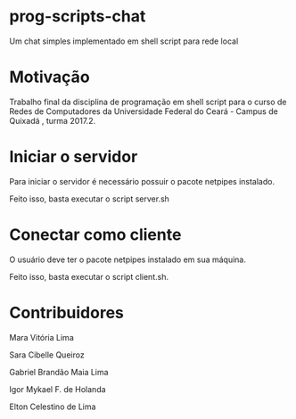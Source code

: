 # prog-scripts-chat
Um chat simples implementado em shell script para rede local

# Motivação
Trabalho final da disciplina de programação em shell script para o curso de Redes de Computadores da Universidade Federal do Ceará - Campus de Quixadá , turma 2017.2.

# Iniciar o servidor

Para iniciar o servidor é necessário possuir o pacote netpipes instalado.

Feito isso, basta executar o script server.sh

# Conectar como cliente

O usuário deve ter o pacote netpipes instalado em sua máquina.

Feito isso, basta executar o script client.sh.

# Contribuidores

Mara Vitória Lima

Sara Cibelle Queiroz

Gabriel Brandão Maia Lima

Igor Mykael F. de Holanda

Elton Celestino de Lima


